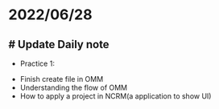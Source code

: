 # 2022/06/28

## # Update Daily note
- Practice 1:
+ Finish create file in OMM
+ Understanding the flow of OMM
+ How to apply a project in NCRM(a application to show UI)